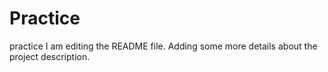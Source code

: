 # Practice
practice
I am editing the README file. Adding some more details about the project description.
